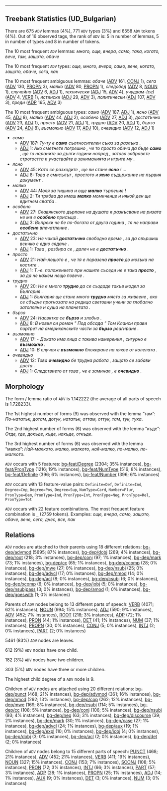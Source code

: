 

--------------------------------------------------------------------------------

## Treebank Statistics (UD_Bulgarian)

There are 675 `ADV` lemmas (4%), 771 `ADV` types (3%) and 6558 `ADV` tokens (4%).
Out of 16 observed tags, the rank of `ADV` is: 5 in number of lemmas, 5 in number of types and 8 in number of tokens.

The 10 most frequent `ADV` lemmas: <em>много, още, вчера, само, така, когато, вече, там, защото, обаче</em>

The 10 most frequent `ADV` types:  <em>още, много, вчера, само, вече, когато, защото, обаче, сега, как</em>

The 10 most frequent ambiguous lemmas: <em>обаче</em> ([ADV]() 161, [CONJ]() 1), <em>сега</em> ([ADV]() 130, [PROPN]() 3), <em>малко</em> ([ADV]() 80, [PROPN]() 1), <em>следобед</em> ([ADV]() 8, [NOUN]() 1), <em>случайно</em> ([ADV]() 6, [ADJ]() 1), <em>технически</em> ([ADJ]() 15, [ADV]() 4), <em>учудвам-(се)</em> ([ADV]() 4, [VERB]() 1), <em>истински</em> ([ADJ]() 29, [ADV]() 3), <em>политически</em> ([ADJ]() 107, [ADV]() 3), <em>преди</em> ([ADP]() 165, [ADV]() 3)

The 10 most frequent ambiguous types:  <em>само</em> ([ADV]() 187, [ADJ]() 1), <em>ясно</em> ([ADV]() 45, [ADJ]() 8), <em>малко</em> ([ADV]() 44, [ADJ]() 2), <em>особено</em> ([ADV]() 27, [ADJ]() 3), <em>достатъчно</em> ([ADV]() 23, [ADJ]() 1), <em>просто</em> ([ADV]() 21, [ADJ]() 1), <em>трудно</em> ([ADV]() 20, [ADJ]() 1), <em>бързо</em> ([ADV]() 24, [ADJ]() 8), <em>възможно</em> ([ADV]() 17, [ADJ]() 10), <em>очевидно</em> ([ADV]() 12, [ADJ]() 1)


* <em>само</em>
  * [ADV]() 187: <em>Ту-ту е <b>само</b> съотносителен съюз за разлъка .</em>
  * [ADJ]() 1: <em>Ако сметнете погрешно , че то просто обича да бъде <b>само</b> , ще го нараните за дълги години напред , затова забравете строгостта и участвайте в заниманията и игрите му .</em>
* <em>ясно</em>
  * [ADV]() 45: <em>Като се разходите , ще ви стане <b>ясно</b> ! ...</em>
  * [ADJ]() 8: <em>Това е смисълът , простото и <b>ясно</b> съдържание на първия документ .</em>
* <em>малко</em>
  * [ADV]() 44: <em>Моля за тишина и още <b>малко</b> търпение !</em>
  * [ADJ]() 2: <em>Ти трябва да имаш <b>малко</b> момиченце и някой ден ще вдигнем сватба .</em>
* <em>особено</em>
  * [ADV]() 27: <em>Славянското дърпане на душата и разкъсване на ризата не ми е <b>особено</b> присъщо .</em>
  * [ADJ]() 3: <em>Въпреки че бе по-богата от друга година , тя не направи <b>особено</b> впечатление .</em>
* <em>достатъчно</em>
  * [ADV]() 23: <em>Не чакай <b>достатъчно</b> свободно време , за да свършиш всичко с едно сядане .</em>
  * [ADJ]() 1: <em>Това , разбира се , далеч не е <b>достатъчно</b> .</em>
* <em>просто</em>
  * [ADV]() 21: <em>Най-лошото е , че тя е поразена <b>просто</b> до мозъка на костите .</em>
  * [ADJ]() 1: <em>Т.-е. положението при нашите съседи не е така <b>просто</b> , за да не кажем нещо повече .</em>
* <em>трудно</em>
  * [ADV]() 20: <em>Не е много <b>трудно</b> да се създаде такъв модел за България .</em>
  * [ADJ]() 1: <em>България ще стане много <b>трудно</b> място за живеене , ако се сбъдне прогнозата на редица световни учени за глобално затопляне и суша на планетата .</em>
* <em>бързо</em>
  * [ADV]() 24: <em>Насвятка се <b>бързо</b> и злобно .</em>
  * [ADJ]() 8: <em>В новия си роман " Под обсада " Том Кланси прави портрет на американските части за <b>бързо</b> реагиране .</em>
* <em>възможно</em>
  * [ADV]() 17: <em>- Докато има лица с такива намерения , сигурно е <b>възможно</b> .</em>
  * [ADJ]() 10: <em>В случая е <b>възможно</b> блокиране на някое от колелата .</em>
* <em>очевидно</em>
  * [ADV]() 12: <em>Това <b>очевидно</b> бе трудна работа , защото се забави доста .</em>
  * [ADJ]() 1: <em>Следствието от това , че е заминал , е <b>очевидно</b> .</em>

## Morphology

The form / lemma ratio of `ADV` is 1.142222 (the average of all parts of speech is 1.728233).

The 1st highest number of forms (9) was observed with the lemma “там”: <em>По-нататък, дотам, дотук, нататък, оттам, оттук, там, тук, тука</em>.

The 2nd highest number of forms (6) was observed with the lemma “къде”: <em>Отде, где, докъде, къде, накъде, откъде</em>.

The 3rd highest number of forms (6) was observed with the lemma “малко”: <em>Най-малкото, малко, малкото, най-малко, по-малко, по-малкото</em>.

`ADV` occurs with 5 features: [bg-feat/Degree]() (2304; 35% instances), [bg-feat/PronType]() (1216; 19% instances), [bg-feat/NumType]() (516; 8% instances), [bg-feat/Definite]() (396; 6% instances), [bg-feat/Number]() (396; 6% instances)

`ADV` occurs with 13 feature-value pairs: `Definite=Def`, `Definite=Ind`, `Degree=Cmp`, `Degree=Pos`, `Degree=Sup`, `NumType=Card`, `Number=Plur`, `PronType=Dem`, `PronType=Ind`, `PronType=Int`, `PronType=Neg`, `PronType=Rel`, `PronType=Tot`

`ADV` occurs with 22 feature combinations.
The most frequent feature combination is `_` (2759 tokens).
Examples: <em>още, вчера, само, защото, обаче, вече, сега, днес, все, пак</em>


## Relations

`ADV` nodes are attached to their parents using 18 different relations: [bg-dep/advmod]() (5695; 87% instances), [bg-dep/dobj]() (269; 4% instances), [bg-dep/root]() (218; 3% instances), [bg-dep/conj]() (97; 1% instances), [bg-dep/mark]() (73; 1% instances), [bg-dep/cc]() (65; 1% instances), [bg-dep/ccomp]() (28; 0% instances), [bg-dep/mwe]() (27; 0% instances), [bg-dep/nsubj]() (25; 0% instances), [bg-dep/advcl]() (17; 0% instances), [bg-dep/nmod]() (14; 0% instances), [bg-dep/acl]() (8; 0% instances), [bg-dep/csubj]() (6; 0% instances), [bg-dep/xcomp]() (6; 0% instances), [bg-dep/iobj]() (5; 0% instances), [bg-dep/nsubjpass]() (3; 0% instances), [bg-dep/amod]() (1; 0% instances), [bg-dep/goeswith]() (1; 0% instances)

Parents of `ADV` nodes belong to 13 different parts of speech: [VERB]() (4071; 62% instances), [NOUN]() (994; 15% instances), [ADJ]() (590; 9% instances), [ADV]() (452; 7% instances), [ROOT]() (218; 3% instances), [ADP]() (72; 1% instances), [PRON]() (44; 1% instances), [DET]() (41; 1% instances), [NUM]() (37; 1% instances), [PROPN]() (30; 0% instances), [CONJ]() (5; 0% instances), [INTJ]() (2; 0% instances), [PART]() (2; 0% instances)

5461 (83%) `ADV` nodes are leaves.

612 (9%) `ADV` nodes have one child.

182 (3%) `ADV` nodes have two children.

303 (5%) `ADV` nodes have three or more children.

The highest child degree of a `ADV` node is 9.

Children of `ADV` nodes are attached using 20 different relations: [bg-dep/punct]() (468; 21% instances), [bg-dep/advmod]() (361; 16% instances), [bg-dep/nmod]() (292; 13% instances), [bg-dep/cop]() (262; 12% instances), [bg-dep/mwe]() (169; 8% instances), [bg-dep/csubj]() (114; 5% instances), [bg-dep/cc]() (108; 5% instances), [bg-dep/conj]() (106; 5% instances), [bg-dep/nsubj]() (93; 4% instances), [bg-dep/neg]() (63; 3% instances), [bg-dep/discourse]() (39; 2% instances), [bg-dep/mark]() (30; 1% instances), [bg-dep/case]() (27; 1% instances), [bg-dep/advcl]() (24; 1% instances), [bg-dep/aux]() (19; 1% instances), [bg-dep/expl]() (10; 0% instances), [bg-dep/iobj]() (4; 0% instances), [bg-dep/dobj]() (3; 0% instances), [bg-dep/acl]() (2; 0% instances), [bg-dep/det]() (2; 0% instances)

Children of `ADV` nodes belong to 15 different parts of speech: [PUNCT]() (468; 21% instances), [ADV]() (452; 21% instances), [VERB]() (411; 19% instances), [NOUN]() (327; 15% instances), [CONJ]() (153; 7% instances), [SCONJ]() (108; 5% instances), [PRON]() (72; 3% instances), [INTJ]() (66; 3% instances), [PART]() (57; 3% instances), [ADP]() (28; 1% instances), [PROPN]() (25; 1% instances), [ADJ]() (14; 1% instances), [AUX]() (9; 0% instances), [DET]() (3; 0% instances), [NUM]() (3; 0% instances)

